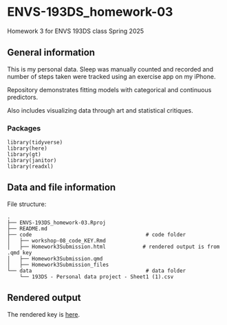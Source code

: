 # ENVS-193DS_homework-03
Homework 3 for ENVS 193DS class
Spring 2025

## General information

This is my personal data. Sleep was manually counted and recorded and number of steps taken were tracked using an exercise app on my iPhone. 

Repository demonstrates fitting models with categorical and continuous predictors.

Also includes visualizing data through art and statistical critiques. 

### Packages

```
library(tidyverse)
library(here)
library(gt)
library(janitor)
library(readxl)
```

## Data and file information

File structure:

```
.
├── ENVS-193DS_homework-03.Rproj
├── README.md
├── code                                     # code folder
│   ├── workshop-08_code_KEY.Rmd
│   ├── Homework3Submission.html            # rendered output is from .qmd key
│   ├── Homework3Submission.qmd
│   ├── Homework3Submission_files
└── data                                     # data folder
    └── 193DS - Personal data project - Sheet1 (1).csv
```

## Rendered output

The rendered key is [here](https://an-bui.github.io/ENVS-193DS_workshop-08/code/workshop-08_code_KEY.html).  